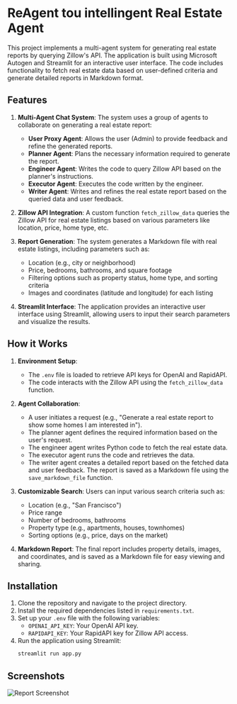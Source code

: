 # ReAgent tou intellingent Real Estate Agent

This project implements a multi-agent system for generating real estate reports by querying Zillow's API. The application is built using Microsoft Autogen and Streamlit for an interactive user interface. The code includes functionality to fetch real estate data based on user-defined criteria and generate detailed reports in Markdown format. 

## Features

1. **Multi-Agent Chat System**: The system uses a group of agents to collaborate on generating a real estate report:
    - **User Proxy Agent**: Allows the user (Admin) to provide feedback and refine the generated reports.
    - **Planner Agent**: Plans the necessary information required to generate the report.
    - **Engineer Agent**: Writes the code to query Zillow API based on the planner's instructions.
    - **Executor Agent**: Executes the code written by the engineer.
    - **Writer Agent**: Writes and refines the real estate report based on the queried data and user feedback.

2. **Zillow API Integration**: A custom function `fetch_zillow_data` queries the Zillow API for real estate listings based on various parameters like location, price, home type, etc.

3. **Report Generation**: The system generates a Markdown file with real estate listings, including parameters such as:
    - Location (e.g., city or neighborhood)
    - Price, bedrooms, bathrooms, and square footage
    - Filtering options such as property status, home type, and sorting criteria
    - Images and coordinates (latitude and longitude) for each listing

4. **Streamlit Interface**: The application provides an interactive user interface using Streamlit, allowing users to input their search parameters and visualize the results.

## How it Works

1. **Environment Setup**:
    - The `.env` file is loaded to retrieve API keys for OpenAI and RapidAPI.
    - The code interacts with the Zillow API using the `fetch_zillow_data` function.

2. **Agent Collaboration**:
    - A user initiates a request (e.g., "Generate a real estate report to show some homes I am interested in").
    - The planner agent defines the required information based on the user's request.
    - The engineer agent writes Python code to fetch the real estate data.
    - The executor agent runs the code and retrieves the data.
    - The writer agent creates a detailed report based on the fetched data and user feedback. The report is saved as a Markdown file using the `save_markdown_file` function.

3. **Customizable Search**: Users can input various search criteria such as:
    - Location (e.g., "San Francisco")
    - Price range
    - Number of bedrooms, bathrooms
    - Property type (e.g., apartments, houses, townhomes)
    - Sorting options (e.g., price, days on the market)
    
4. **Markdown Report**: The final report includes property details, images, and coordinates, and is saved as a Markdown file for easy viewing and sharing.

## Installation

1. Clone the repository and navigate to the project directory.
2. Install the required dependencies listed in `requirements.txt`.
3. Set up your `.env` file with the following variables:
    - `OPENAI_API_KEY`: Your OpenAI API key.
    - `RAPIDAPI_KEY`: Your RapidAPI key for Zillow API access.
4. Run the application using Streamlit:
   ```bash
   streamlit run app.py

## Screenshots

![Report Screenshot](https://github.com/dcflorencio/REAgent/blob/main/report.JPG)

